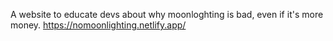 A website to educate devs about why moonloghting is bad, even if it's more money.
https://nomoonlighting.netlify.app/

